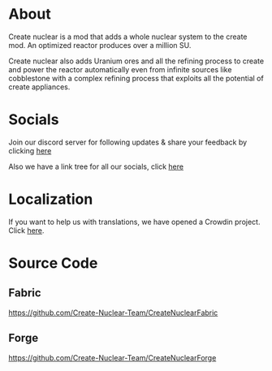 # About

Create nuclear is a mod that adds a whole nuclear system to the create mod. An optimized reactor produces over a million SU.

Create nuclear also adds Uranium ores and all the refining process to create and power the reactor automatically even from infinite sources like cobblestone with a complex refining process that exploits all the potential of create appliances.

# Socials

Join our discord server for following updates & share your feedback by clicking [here](https://discord.gg/8DuVaGMhpr) 

Also we have a link tree for all our socials, click [here](https://linktr.ee/createnuclear)

# Localization
If you want to help us with translations, we have opened a Crowdin project. Click [here](https://crowdin.com/project/createnuclear).

# Source Code
## Fabric

https://github.com/Create-Nuclear-Team/CreateNuclearFabric

## Forge

https://github.com/Create-Nuclear-Team/CreateNuclearForge
